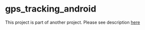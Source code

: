 # gps_tracking_android

This project is part of another project. Please see description <a href="https://github.com/akosbrachna/gps_tracker/" target="_blank">here</a>
